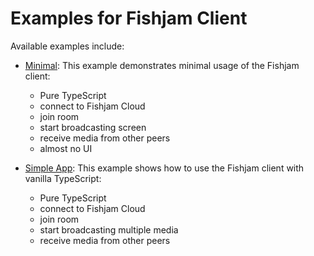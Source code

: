 # Examples for Fishjam Client

Available examples include:

- [Minimal](./minimal): This example demonstrates minimal usage of the Fishjam client:

  - Pure TypeScript
  - connect to Fishjam Cloud
  - join room
  - start broadcasting screen
  - receive media from other peers
  - almost no UI

- [Simple App](./simple-app): This example shows how to use the Fishjam client with vanilla TypeScript:
  - Pure TypeScript
  - connect to Fishjam Cloud
  - join room
  - start broadcasting multiple media
  - receive media from other peers

